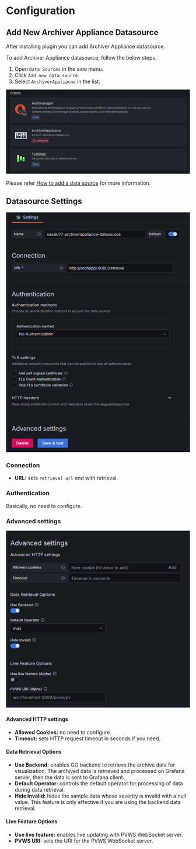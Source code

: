 # Configuration
## Add New Archiver Appliance Datasource
After installing plugin you can add Archiver Appliance datasource.

To add Archiver Appliance datasource, follow the below steps.

1. Open `Data Sources` in the side menu.
2. Click `Add new data source`.
3. Select `ArchiverAppliacne` in the list.

![Add new datasrouce](./img/aa-configuration-add-datasource.png)

Please refer [How to add a data source](https://grafana.com/docs/grafana/latest/features/datasources/add-a-data-source/) for
more information.

## Datasource Settings

![Datasrouce settings](./img/aa-configuration-datasource-settings.png)

### Connection

- **URL:** sets `retrieval url` end with retrieval.

### Authentication

Basically, no need to configure.

### Advanced settings

![Advanced settings](./img/aa-configuration-datasource-advanced-settings.png)

#### Advanced HTTP settings

- **Allowed Cookies:** no need to configure.
- **Timeout:** sets HTTP request timeout in seconds if you need.

#### Data Retrieval Options

- **Use Backend:** enables GO backend to retrieve the archive data for visualization. The archived data is retrieved and processed on Grafana server, then the data is sent to Grafana client.
- **Default Operator:** controls the default operator for processing of data during data retrieval.
- **Hide Invalid:** hides the sample data whose severity is invalid with a null value. This feature is only effective if you are using the backend data retrieval.

#### Live Feature Options

- **Use live feature:** enables live updating with PVWS WebSocket server.
- **PVWS URI:** sets the URI for the PVWS WebSocket server.
